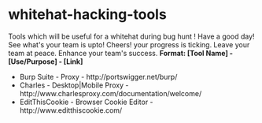 whitehat-hacking-tools
======================

Tools which will be useful for a whitehat during bug hunt !
Have a good day! 
See what's your team is upto!
Cheers! your progress is ticking.
Leave your team at peace.
Enhance your team's success.
<b>Format: [Tool Name] - [Use/Purpose] - [Link]</b>
<ul>
<li>Burp Suite - Proxy - http://portswigger.net/burp/
<li>Charles - Desktop|Mobile Proxy - http://www.charlesproxy.com/documentation/welcome/
<li>EditThisCookie - Browser Cookie Editor - http://www.editthiscookie.com/
</ul>
